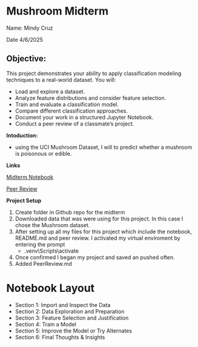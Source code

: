 # Mushroom Midterm 

 Name: Mindy Cruz

 Date 4/6/2025

## Objective:

This project demonstrates your ability to apply classification modeling techniques to a real-world dataset. You will:

- Load and explore a dataset.
- Analyze feature distributions and consider feature selection.
- Train and evaluate a classification model.
- Compare different classification approaches.
- Document your work in a structured Jupyter Notebook.
- Conduct a peer review of a classmate’s project.

__Intoduction:__

- using the UCI Mushroom Dataset, I will to predict whether a mushroom is poisonous or edible.

__Links__

[Midterm Notebook](https://github.com/mindy0cruz/applied-ml-mcruz/blob/main/midterm/classification_mcruz.ipynb)

[Peer Review](https://github.com/mindy0cruz/applied-ml-mcruz/blob/main/midterm/PeerReview.md)


__Project Setup__

1. Create folder in Github repo for the midterm
2. Downloaded data that was were using for this project. In this case I chose the Mushroom dataset.
3. After setting up all my files for this project which include the notebook, README.md and peer review. I activated my virtual enviroment by entering the prompt
    - .venv\Scripts\activate
 4. Once confirmed I began my project and saved an pushed often. 
 5. Added PeerReview.md


 # Notebook Layout

 - Section 1: Import and Inspect the Data
 - Section 2: Data Exploration and Preparation
 - Section 3: Feature Selection and Justification
 - Section 4: Train a Model 
 - Section 5: Improve the Model or Try Alternates 
 - Section 6: Final Thoughts & Insights